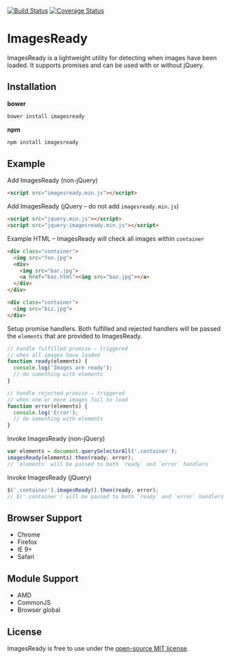[![Build Status](https://travis-ci.org/r-park/images-ready.svg?branch=master)](https://travis-ci.org/r-park/images-ready)
[![Coverage Status](https://coveralls.io/repos/r-park/images-ready/badge.svg?branch=master)](https://coveralls.io/r/r-park/images-ready?branch=master)

# ImagesReady
ImagesReady is a lightweight utility for detecting when images have been loaded. It supports promises and can be used with or without jQuery.

## Installation
**bower**
```bash
bower install imagesready
```
**npm**
```bash
npm install imagesready
```

## Example
Add ImagesReady (non-jQuery)
```html
<script src="imagesready.min.js"></script>
```
Add ImagesReady (jQuery – do not add `imagesready.min.js`)
```html
<script src="jquery.min.js"></script>
<script src="jquery-imagesready.min.js"></script>
```
Example HTML – ImagesReady will check all images within `container`
```html
<div class="container">
  <img src="foo.jpg">
  <div>
    <img src="bar.jpg">
    <a href="baz.html"><img src="baz.jpg"></a>
  </div>
</div>

<div class="container">
  <img src="biz.jpg">
</div>
```
Setup promise handlers. Both fulfilled and rejected handlers will be passed the `elements` that are provided to ImagesReady.
```javascript
// handle fulfilled promise – triggered
// when all images have loaded
function ready(elements) {
  console.log('Images are ready');
  // do something with elements
}

// handle rejected promise – triggered
// when one or more images fail to load
function error(elements) {
  console.log('Error');
  // do something with elements
}
```
Invoke ImagesReady (non-jQuery)
```javascript
var elements = document.querySelectorAll('.container');
imagesReady(elements).then(ready, error);
// `elements` will be passed to both `ready` and `error` handlers
```
Invoke ImagesReady (jQuery)
```javascript
$('.container').imagesReady().then(ready, error);
// $('.container') will be passed to both `ready` and `error` handlers
```

## Browser Support
- Chrome
- Firefox
- IE 9+
- Safari

## Module Support
- AMD
- CommonJS
- Browser global

## License
ImagesReady is free to use under the [open-source MIT license](https://github.com/r-park/images-ready/blob/master/LICENSE).
